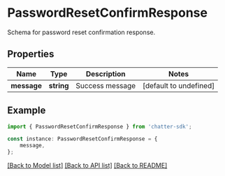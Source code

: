 # PasswordResetConfirmResponse

Schema for password reset confirmation response.

## Properties

Name | Type | Description | Notes
------------ | ------------- | ------------- | -------------
**message** | **string** | Success message | [default to undefined]

## Example

```typescript
import { PasswordResetConfirmResponse } from 'chatter-sdk';

const instance: PasswordResetConfirmResponse = {
    message,
};
```

[[Back to Model list]](../README.md#documentation-for-models) [[Back to API list]](../README.md#documentation-for-api-endpoints) [[Back to README]](../README.md)
